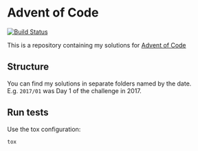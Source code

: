 # Advent of Code

[![Build Status](https://travis-ci.org/timofurrer/advent-of-code.svg?branch=master)](https://travis-ci.org/timofurrer/advent-of-code)

This is a repository containing my solutions for [Advent of Code](http://adventofcode.com/)

## Structure

You can find my solutions in separate folders named by the date. <br>
E.g. `2017/01` was Day 1 of the challenge in 2017.

## Run tests

Use the tox configuration:

```
tox
```

